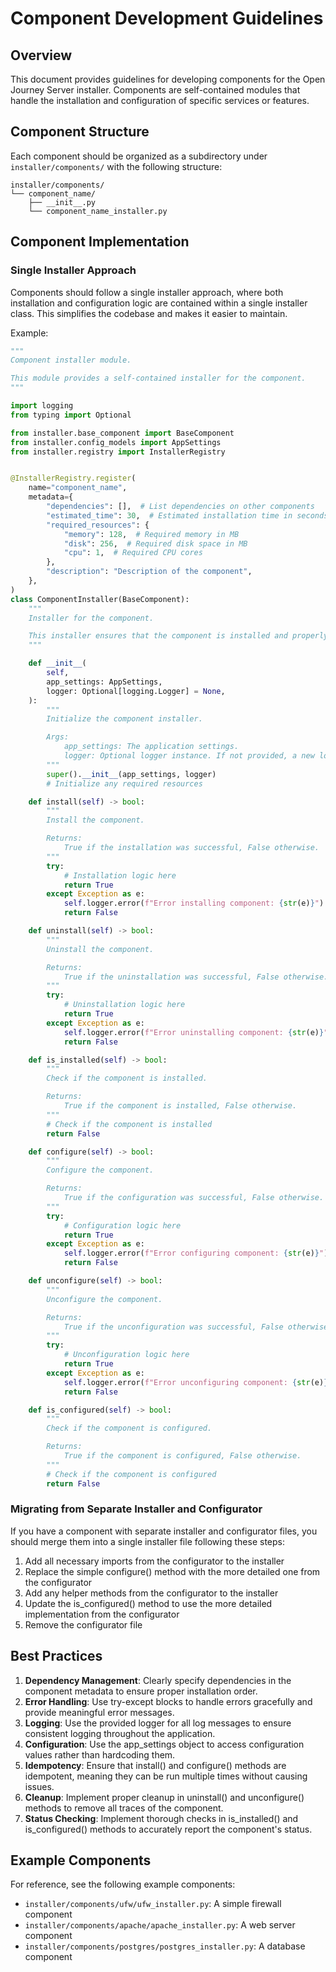 # Component Development Guidelines

## Overview

This document provides guidelines for developing components for the Open Journey Server installer. Components are self-contained modules that handle the installation and configuration of specific services or features.

## Component Structure

Each component should be organized as a subdirectory under `installer/components/` with the following structure:

```
installer/components/
└── component_name/
    ├── __init__.py
    └── component_name_installer.py
```

## Component Implementation

### Single Installer Approach

Components should follow a single installer approach, where both installation and configuration logic are contained within a single installer class. This simplifies the codebase and makes it easier to maintain.

Example:

```python
"""
Component installer module.

This module provides a self-contained installer for the component.
"""

import logging
from typing import Optional

from installer.base_component import BaseComponent
from installer.config_models import AppSettings
from installer.registry import InstallerRegistry


@InstallerRegistry.register(
    name="component_name",
    metadata={
        "dependencies": [],  # List dependencies on other components
        "estimated_time": 30,  # Estimated installation time in seconds
        "required_resources": {
            "memory": 128,  # Required memory in MB
            "disk": 256,  # Required disk space in MB
            "cpu": 1,  # Required CPU cores
        },
        "description": "Description of the component",
    },
)
class ComponentInstaller(BaseComponent):
    """
    Installer for the component.

    This installer ensures that the component is installed and properly configured.
    """

    def __init__(
        self,
        app_settings: AppSettings,
        logger: Optional[logging.Logger] = None,
    ):
        """
        Initialize the component installer.

        Args:
            app_settings: The application settings.
            logger: Optional logger instance. If not provided, a new logger will be created.
        """
        super().__init__(app_settings, logger)
        # Initialize any required resources

    def install(self) -> bool:
        """
        Install the component.

        Returns:
            True if the installation was successful, False otherwise.
        """
        try:
            # Installation logic here
            return True
        except Exception as e:
            self.logger.error(f"Error installing component: {str(e)}")
            return False

    def uninstall(self) -> bool:
        """
        Uninstall the component.

        Returns:
            True if the uninstallation was successful, False otherwise.
        """
        try:
            # Uninstallation logic here
            return True
        except Exception as e:
            self.logger.error(f"Error uninstalling component: {str(e)}")
            return False

    def is_installed(self) -> bool:
        """
        Check if the component is installed.

        Returns:
            True if the component is installed, False otherwise.
        """
        # Check if the component is installed
        return False

    def configure(self) -> bool:
        """
        Configure the component.

        Returns:
            True if the configuration was successful, False otherwise.
        """
        try:
            # Configuration logic here
            return True
        except Exception as e:
            self.logger.error(f"Error configuring component: {str(e)}")
            return False

    def unconfigure(self) -> bool:
        """
        Unconfigure the component.

        Returns:
            True if the unconfiguration was successful, False otherwise.
        """
        try:
            # Unconfiguration logic here
            return True
        except Exception as e:
            self.logger.error(f"Error unconfiguring component: {str(e)}")
            return False

    def is_configured(self) -> bool:
        """
        Check if the component is configured.

        Returns:
            True if the component is configured, False otherwise.
        """
        # Check if the component is configured
        return False
```

### Migrating from Separate Installer and Configurator

If you have a component with separate installer and configurator files, you should merge them into a single installer file following these steps:

1. Add all necessary imports from the configurator to the installer
2. Replace the simple configure() method with the more detailed one from the configurator
3. Add any helper methods from the configurator to the installer
4. Update the is_configured() method to use the more detailed implementation from the configurator
5. Remove the configurator file

## Best Practices

1. **Dependency Management**: Clearly specify dependencies in the component metadata to ensure proper installation order.
2. **Error Handling**: Use try-except blocks to handle errors gracefully and provide meaningful error messages.
3. **Logging**: Use the provided logger for all log messages to ensure consistent logging throughout the application.
4. **Configuration**: Use the app_settings object to access configuration values rather than hardcoding them.
5. **Idempotency**: Ensure that install() and configure() methods are idempotent, meaning they can be run multiple times without causing issues.
6. **Cleanup**: Implement proper cleanup in uninstall() and unconfigure() methods to remove all traces of the component.
7. **Status Checking**: Implement thorough checks in is_installed() and is_configured() methods to accurately report the component's status.

## Example Components

For reference, see the following example components:

- `installer/components/ufw/ufw_installer.py`: A simple firewall component
- `installer/components/apache/apache_installer.py`: A web server component
- `installer/components/postgres/postgres_installer.py`: A database component

